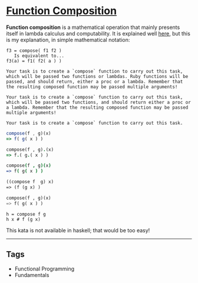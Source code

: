 # [Function Composition](https://www.codewars.com/kata/5421c6a2dda52688f6000af8)

**Function composition** is a mathematical operation that mainly presents itself in lambda calculus and computability. It is explained well [here](http://www.mathsisfun.com/sets/functions-composition.html), but this is my explanation, in simple mathematical notation:

```
f3 = compose( f1 f2 )
   Is equivalent to...
f3(a) = f1( f2( a ) )
```

```if-not:lambdacalc,ruby
Your task is to create a `compose` function to carry out this task, which will be passed two functions or lambdas. Ruby functions will be passed, and should return, either a proc or a lambda. Remember that the resulting composed function may be passed multiple arguments!
```

```if:ruby
Your task is to create a `compose` function to carry out this task, which will be passed two functions, and should return either a proc or a lambda. Remember that the resulting composed function may be passed multiple arguments!
```

```if:lambdacalc
Your task is to create a `compose` function to carry out this task.
```

```javascript
compose(f , g)(x)
=> f( g( x ) )
```

```ruby
compose(f , g).(x)
=> f.( g.( x ) )
```

```coffeescript
compose(f , g)(x)
=> f( g( x ) )
```

```clojure
((compose f  g) x)
=> (f (g x) )
```

```python
compose(f , g)(x)
=> f( g( x ) )
```

```lambdacalc
h = compose f g
h x # f (g x)
```

This kata is not available in haskell; that would be too easy!

---

## Tags

- Functional Programming
- Fundamentals
